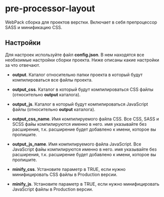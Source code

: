 # pre-processor-layout
WebPack сборка для проектов верстки. Включает в себя препроцессор SASS и минификацию CSS.

## Настройки
Для настроек используйте файл **config.json**. В нем находятся все необхоимые настройки сборки проекта.
Ниже описаны какие настройки за что отвечают.

- **output**. Каталог относительно папки проекта в который будут компилироваться все файлы проекта.

- **output_css**. Каталог в который будут компилироваться CSS файлы (относительно **output** каталога).

- **output_js**. Каталог в который будут компилироваться JavaScript файлы (относительно **output** каталога).

- **output_css_name**. Имя компилируемого файла CSS. Все CSS, SASS и SCSS файы компилируются именно в него. имя указывайте без расширения, т.к. расширение будет добавлено к имени, которое вы пропишите.

- **output_js_name**. Имя компилируемого файла JavaScript. Все JavaScript файы компилируются именно в него. имя указывайте без расширения, т.к. расширение будет добавлено к имени, которое вы пропишите.

- **minify_css**. Установите параметр в TRUE, если нужно минифицировать CSS файлы в Production версии.

- **minify_js**. Установите параметр в TRUE, если нужно минифицировать JavaScript файлы в Production версии.
